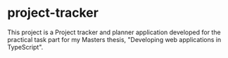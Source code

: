 # project-tracker
This project is a Project tracker and planner application developed for the practical task part for my Masters thesis, "Developing web applications in TypeScript".
